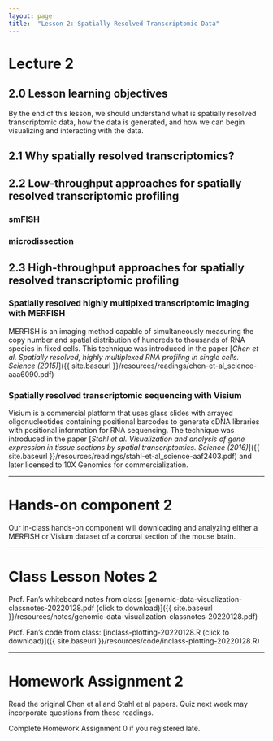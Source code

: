 ```yaml
---
layout: page
title:  "Lesson 2: Spatially Resolved Transcriptomic Data"
---
```


# Lecture 2

## 2.0 Lesson learning objectives

By the end of this lesson, we should understand what is spatially resolved transcriptomic data, how the data is generated, and how we can begin visualizing and interacting with the data.

## 2.1 Why spatially resolved transcriptomics?


## 2.2 Low-throughput approaches for spatially resolved transcriptomic profiling

### smFISH

### microdissection

## 2.3 High-throughput approaches for spatially resolved transcriptomic profiling

### Spatially resolved highly multiplxed transcriptomic imaging with MERFISH

MERFISH is an imaging method capable of simultaneously measuring the copy number and spatial distribution of hundreds to thousands of RNA species in fixed cells. This technique was introduced in the paper [*Chen et al. Spatially resolved, highly multiplexed RNA profiling in single cells. Science (2015)*]({{ site.baseurl }}/resources/readings/chen-et-al_science-aaa6090.pdf)

### Spatially resolved transcriptomic sequencing with Visium

Visium is a commercial platform that uses glass slides with arrayed oligonucleotides containing positional barcodes to generate cDNA libraries with positional information for RNA sequencing. The technique was introduced in the paper [*Stahl et al. Visualization and analysis of gene expression in tissue sections by spatial transcriptomics. Science (2016)*]({{ site.baseurl }}/resources/readings/stahl-et-al_science-aaf2403.pdf) and later licensed to 10X Genomics for commercialization.

---

# Hands-on component 2

Our in-class hands-on component will downloading and analyzing either a MERFISH or Visium dataset of a coronal section of the mouse brain.

---

# Class Lesson Notes 2

Prof. Fan’s whiteboard notes from class: [genomic-data-visualization-classnotes-20220128.pdf (click to download)]({{ site.baseurl }}/resources/notes/genomic-data-visualization-classnotes-20220128.pdf)

Prof. Fan’s code from class: [inclass-plotting-20220128.R (click to download)]({{ site.baseurl }}/resources/code/inclass-plotting-20220128.R)

---

# Homework Assignment 2

Read the original Chen et al and Stahl et al papers. Quiz next week may incorporate questions from these readings.

Complete Homework Assignment 0 if you registered late. 


